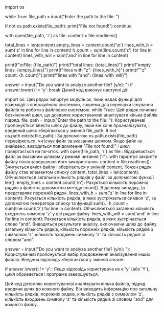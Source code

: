 import os

while True: file_path = input("Enter the path to the file: ")

if not os.path.exists(file_path):
    print("File not found!")
    continue

with open(file_path, 'r') as file:
    content = file.readlines()


total_lines = len(content)
empty_lines = content.count('\n')
lines_with_h = sum('z' in line for line in content)
h_count = sum(line.count('z') for line in content)
lines_with_will = sum('and' in line for line in content)

print(f"\nFile: {file_path}")
print(f"total lines: {total_lines}")
print(f"empty lines: {empty_lines}")
print(f"lines with \"z\": {lines_with_h}")
print(f"\"z\" count: {h_count}")
print(f"lines with \"and\": {lines_with_will}")

answer = input("Do you want to analyze another file? (y/n): ")
if answer.lower() != 'y':
    break
Даний код виконує наступні дії:

import os: Цей рядок імпортує модуль os, який надає функції для взаємодії з операційною системою, зокрема для перевірки існування файлів та роботи з файловою системою.
while True:: Цей рядок починає безкінечний цикл, що дозволяє користувачеві аналізувати кілька файлів підряд.
file_path = input("Enter the path to the file: "): Користувачеві пропонується ввести шлях до файлу, який він хоче проаналізувати, і введений шлях зберігається у змінній file_path.
if not os.path.exists(file_path):: За допомогою os.path.exists(file_path) перевіряється, чи існує файл за вказаним шляхом. Якщо файл не знайдено, виводиться повідомлення "File not found!" і цикл повертається на початок.
with open(file_path, 'r') as file:: Відкривається файл за вказаним шляхом у режимі читання ('r'). with гарантує закриття файлу після завершення його використання.
content = file.readlines(): Зчитується вміст файлу і зберігається у змінній content. Кожен рядок файлу стає елементом списку content.
total_lines = len(content): Обчислюється загальна кількість рядків у файлі за допомогою функції len().
empty_lines = content.count('\n'): Рахується кількість порожніх рядків у файлі за допомогою методу count(). В даному випадку, \n представляє порожній рядок.
lines_with_h = sum('z' in line for line in content): Рахується кількість рядків, в яких зустрічається символ 'z', за допомогою генератора списку та функції sum().
`h_count = sum(line.count('z') for line in content): Обчислюється загальна кількість входжень символу 'z' у всі рядки файлу.
lines_with_will = sum('and' in line for line in content): Рахується кількість рядків, в яких зустрічається слово "and".
Виводяться результати аналізу, включаючи шлях до файлу, загальну кількість рядків, кількість порожніх рядків, кількість рядків з символом 'z', кількість входжень символу 'z' та кількість рядків зі словом "and".

answer = input("Do you want to analyze another file? (y/n): "): Користувачеві пропонується вибір продовження аналізування інших файлів. Введена відповідь зберігається у змінній answer.

if answer.lower() != 'y':: Якщо відповідь користувача не є 'y' (або 'Y'), цикл обривається і програма завершується.

Цей код дозволяє користувачеві аналізувати кілька файлів, підряд вводячи шлях до кожного файлу. Він виводить інформацію про загальну кількість рядків, порожніх рядків, кількість рядків з символом 'z', кількість входжень символу 'z' та кількість рядків зі словом "and" для кожного файлу.